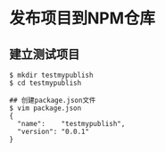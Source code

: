 # 发布项目到NPM仓库

## 建立测试项目
```
$ mkdir testmypublish  
$ cd testmypublish 

## 创建package.json文件
$ vim package.json 
{  
  "name":    "testmypublish",  
  "version": "0.0.1"  
} 
```

